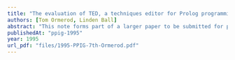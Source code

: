 ```yaml
---
title: "The evaluation of TED, a techniques editor for Prolog programming"
authors: [Tom Ormerod, Linden Ball]
abstract: "This note forms part of a larger paper to be submitted for publication by the full TED project team whose additional memebers are Dave Robertson, Andy Bowles and Helen Pain from Edinburgh Cniversity, Pual Brna from Lancaster University, Mike Brashaw and Hank Kahney irom The Open Univeristy. We report only the work carried out by the authors as part of the overall project when they were both at Loughborough University."
publishedAt: "ppig-1995"
year: 1995
url_pdf: "files/1995-PPIG-7th-Ormerod.pdf"
---
```

